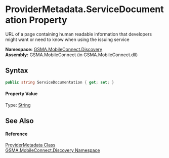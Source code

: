 ProviderMetadata.ServiceDocumentation Property
==============================================
URL of a page containing human readable information that developers might want or need to know when using the issuing service

**Namespace:** [GSMA.MobileConnect.Discovery][1]  
**Assembly:** GSMA.MobileConnect (in GSMA.MobileConnect.dll)

Syntax
------

```csharp
public string ServiceDocumentation { get; set; }
```

#### Property Value
Type: [String][2]

See Also
--------

#### Reference
[ProviderMetadata Class][3]  
[GSMA.MobileConnect.Discovery Namespace][1]  

[1]: ../README.md
[2]: http://msdn.microsoft.com/en-us/library/s1wwdcbf
[3]: README.md
[4]: ../../_icons/Help.png